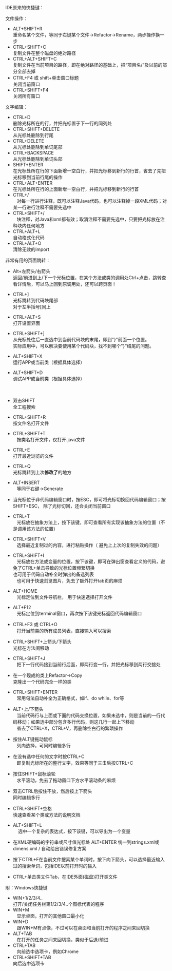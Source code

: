 IDE原来的快捷键：

文件操作：

- ALT+SHIFT+R <br>
    重命名某个文件，等同于右键某个文件->Refactor->Rename，两步操作换一步
- CTRL+SHIFT+C <br>
    复制文件在整个磁盘的绝对路径
- CTRL+ALT+SHIFT+C <br>
    复制文件在当前项目的路径，即在绝对路径的基础上，把“项目名/”及以前的部分全部去掉
- CTRL+F4 或 shift+单击窗口标题<br>
    关闭当前窗口
- CTRL+SHIFT+F4 <br>
    关闭所有窗口
    
文字编辑：

- CTRL+D <br>
    删除光标所在的行，并把光标置于下一行的同列处
- CTRL+SHIFT+DELETE <br>
    从光标处删除到行尾
- CTRL+DELETE <br>
    从光标处删除到单词尾部
- CTRL+BACKSPACE <br>
    从光标处删除到单词头部  
- SHIFT+ENTER <br>
    在光标处所在行的下面新增一空白行，并把光标移到新行的行首，省去了先把光标移到当前行尾的操作
- CTRL+ALT+ENTER <br>
    在光标处所在行的上面新增一空白行，并把光标移到新行的行首
- CTRL+/ <br>
    对每一行进行注释，既可以注释Java代码，也可以注释掉一段XML代码；对某一行进行注释不需要先选中
- CTRL+SHIFT+/ <br>
    块注释，对Java和xml都有效；取消注释不需要先选中，只要把光标放在注释块内任何地方
- CTRL+ALT+L <br>
    自动格式化代码
- CTRL+ALT+O <br>
    清除无效的import


非常有用的页面跳转：

- Alt+左箭头/右箭头 <br>
    返回/前进到上/下一个光标位置，在某个方法或类的调用处Ctrl+点击，跳转查看详情后，可以马上回到原调用处，还可以跨页面！
- CTRL+] <br>
    光标跳转到代码块尾部<br>
    对于左半括号[同上
    
    
- CTRL+ALT+S <br>
    打开设置界面
- CTRL+SHIFT+] <br>
    从光标处往后一直选中到当前代码块的末尾，即到"}"前面一个位置。<br>
    实际应用中，可以解决要使用某个代码块，找不到哪个"}"结尾的问题。
- ALT+SHIFT+X <br>
    运行APP或当前类（根据具体选择）
- ALT+SHIFT+D <br>
    调试APP或当前类（根据具体选择） <br><br><br>
- 双击SHIFT <br>
    全工程搜索
- CTRL+SHIFT+R <br>
    按文件名打开文件
- CTRL+SHIFT+T <br>
    按类名打开文件，仅打开.java文件
- CTRL+E <br>
    打开最近浏览的文件
- CTRL+Q <br>
    光标跳转到上次<strong>修改了</strong>的地方   
- ALT+INSERT <br>
    等同于右键->Generate
- 当光标位于非代码编辑窗口时，按ESC，即可将光标切换回代码编辑窗口；按SHIFT+ESC， 除了光标切回，还会关闭当前窗口
- CTRL+T <br>
    光标放在抽象方法上，按下该键，即可查看所有实现该抽象方法的位置（不是调用该方法的位置）
- CTRL+SHIFT+V <br>
    选择最近复制过的内容，进行粘贴操作（ 避免上上次的复制失效的问题）
- CTRL+SHIFT+I <br>
    光标放在方法或变量的位置，按下该键，即可在弹出窗查看定义的代码，避免了CTRL+单击导致的光标位置频繁切换 <br>
    也可用于代码自动补全时弹出的备选列表 <br>
    也可用于快速浏览图片，免去了额外打开tab页的麻烦
    
- ALT+HOME <br>
    光标定位到文件导航栏， 用于快速选择打开文件
- ALT+F12 <br>
    光标定位到terminal窗口，再次按下该键光标返回代码编辑窗口
- CTRL+F3 或 CTRL+O <br>
    打开当前类的所有成员列表，直接输入可以搜索
- CTRL+SHIFT+上箭头/下箭头 <br>
    光标在方法间移动
- CTRL+SHIFT+J <br>
    把下一行代码接到当前行后面，即两行变一行，并把光标移到两行交接处 
- 在一个现成的类上Refactor->Copy <br>
    克隆出一个代码完全一样的类
- CTRL+SHIFT+ENTER <br>
    常用句法自动补全为正确格式，如if、do while、for等
- ALT+上/下箭头 <br>
    当前代码行与上面或下面的代码交换位置，如果未选中，则是当前的一行代码移动；如果选中部分包含多行代码，则这几行一起上下移动<br>
    省去了CTRL+X，CTRL+V，再删除空白行的繁琐操作
- 按住ALT键拖动鼠标 <br>
    列向选择，可同时编辑多行
- 在没有选中任何的文字时按CTRL+C <br>
    即复制光标所在的整行文字，效果等同于三击后按CTRL+C
- 按住SHIFT+鼠标滚轮 <br>
    水平滚动，免去了拖动窗口下方水平滚动条的麻烦
-  双击CTRL后按住不放，然后按上下箭头 <br>
    同时编辑多行
- CTRL+SHIFT+空格 <br>
    快速查看某个类或方法的说明文档
- ALT+SHIFT+L <br>
     选中一个复杂的表达式，按下该键，可以导出为一个变量
   
- 在XML硬编码的字符串或尺寸值光标处 ALT+ENTER 统一到strings.xml或dimens.xml / 自动给出错误修复方案
- 按下CTRL+F在当前文件搜索某个单词时，按下向下箭头，可以选择最近输入过的搜索单词，包括IDE以前打开时的输入



- CTRL+单击类文件Tab，在IDE外面(磁盘)打开类文件



附：Windows快捷键

- WIN+1/2/3/4.. <br>
    打开/关闭任务栏第1/2/3/4..个图标代表的程序
- WIN+M <br>
    显示桌面，打开的其他窗口最小化
- WIN+D <br>
    跟WIN+M有点像，不过可以在桌面和当前打开的程序之间来回切换
- ALT+TAB <br>
    在打开的任务之间来回切换，类似于后退/前进
- CTRL+TAB <br>
    向前选中选项卡，例如Chrome
- CTRL+SHIFT+TAB <br>
    向后选中选项卡

